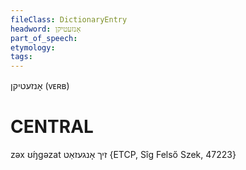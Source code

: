 ```yaml
---
fileClass: DictionaryEntry
headword: אָנזעטיקן
part_of_speech: 
etymology: 
tags: 
---
```

אָנזעטיקן
(ᴠᴇʀʙ)

CENTRAL
========

zəx ʊ́ŋgəzat זיך אָנגעזאַט {ETCP, Sîg Felső Szek, 47223}